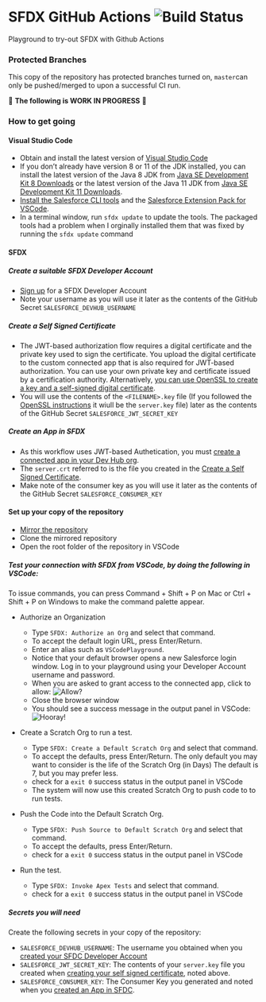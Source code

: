 # SFDX GitHub Actions ![Build Status](https://github.com/jefersonchaves/sfdxgithubactions/workflows/CI/badge.svg)
Playground to try-out SFDX with Github Actions

### Protected Branches

This copy of the repository has protected branches turned on, `master`can only be pushed/merged to upon a successful CI run.

:construction: **The following is WORK IN PROGRESS** :construction:

### How to get going

#### Visual Studio Code
- Obtain and install the latest version of [Visual Studio Code](https://code.visualstudio.com/)
- If you don’t already have version 8 or 11 of the JDK installed, you can install the latest version of the Java 8 JDK from [Java SE Development Kit 8 Downloads](http://www.oracle.com/technetwork/java/javase/downloads/jdk8-downloads-2133151.html) or the latest version of the Java 11 JDK from [Java SE Development Kit 11 Downloads](https://www.oracle.com/technetwork/java/javase/downloads/jdk11-downloads-5066655.html).
- [Install the Salesforce CLI tools](https://developer.salesforce.com/docs/atlas.en-us.sfdx_setup.meta/sfdx_setup/sfdx_setup_install_cli.htm) and the [Salesforce Extension Pack for VSCode](https://marketplace.visualstudio.com/items?itemName=salesforce.salesforcedx-vscode).
- In a terminal window, run `sfdx update` to update the tools. The packaged tools had a problem when I orginally installed them that was fixed by running the `sfdx update` command

#### SFDX

##### Create a suitable SFDX Developer Account

- [Sign up](https://developer.salesforce.com/promotions/orgs/dx-signup) for a SFDX Developer Account
- Note your username as you will use it later as the contents of the GitHub Secret `SALESFORCE_DEVHUB_USERNAME`

##### Create a Self Signed Certificate
- The JWT-based authorization flow requires a digital certificate and the private key used to sign the certificate. You upload the digital certificate to the custom connected app that is also required for JWT-based authorization. You can use your own private key and certificate issued by a certification authority. Alternatively, [you can use OpenSSL to create a key and a self-signed digital certificate](https://developer.salesforce.com/docs/atlas.en-us.sfdx_dev.meta/sfdx_dev/sfdx_dev_auth_key_and_cert.htm).
- You will use the contents of the `<FILENAME>.key` file (If you followed the [OpenSSL instructions](https://developer.salesforce.com/docs/atlas.en-us.sfdx_dev.meta/sfdx_dev/sfdx_dev_auth_key_and_cert.htm) it wiull be the `server.key` file) later as the contents of the GitHub Secret `SALESFORCE_JWT_SECRET_KEY`

##### Create an App in SFDX

- As this workflow uses JWT-based Authetication, you must [create a connected app in your Dev Hub org](https://developer.salesforce.com/docs/atlas.en-us.sfdx_dev.meta/sfdx_dev/sfdx_dev_auth_connected_app.htm).
- The `server.crt` referred to is the file you created in the [Create a Self Signed Certificate](#create-a-self-signed-certificate).
- Make note of the consumer key as you will use it later as the contents of the GitHub Secret `SALESFORCE_CONSUMER_KEY`

#### Set up your copy of the repository

- [Mirror the repository](https://help.github.com/en/github/creating-cloning-and-archiving-repositories/duplicating-a-repository)
- Clone the mirrored repository
- Open the root folder of the repository in VSCode

##### Test your connection with SFDX from VSCode, by doing the following in VSCode:
To issue commands, you can press Command + Shift + P on Mac or Ctrl + Shift + P on Windows to make the command palette appear.
  - Authorize an Organization
    - Type `SFDX: Authorize an Org` and select that command.
    - To accept the default login URL, press Enter/Return.
    - Enter an alias such as `VSCodePlayground`.
    - Notice that your default browser opens a new Salesforce login window. Log in to your playground using your Developer Account username and password.
    - When you are asked to grant access to the connected app, click to allow:
![Allow?](https://res.cloudinary.com/hy4kyit2a/f_auto,fl_lossy,q_70/learn/projects/quickstart-vscode-salesforce/use-vscode-for-salesforce/images/35b7e9cde25290c50977ea8932aa92c3_cjptzm-674000-f-0-s-89846-lck-3-l.png)   
    - Close the browser window
    - You should see a success message in the output panel in VSCode:
![Hooray!](https://res.cloudinary.com/hy4kyit2a/f_auto,fl_lossy,q_70/learn/projects/quickstart-vscode-salesforce/use-vscode-for-salesforce/images/e79231bf40a1e2a893b8b22f1c72774b_cjptzm-677000-g-0-s-89-iyreg-3-fa.png)

  - Create a Scratch Org to run a test.
    - Type `SFDX: Create a Default Scratch Org` and select that command.
    - To accept the defaults, press Enter/Return. The only default you may want to consider is the life of the Scratch Org (in Days) The default is 7, but you may prefer less.
    - check for a `exit 0` success status in the output panel in VSCode
    - The system will now use this created Scratch Org to push code to to run tests.

  - Push the Code into the Default Scratch Org.
    - Type `SFDX: Push Source to Default Scratch Org` and select that command.
    - To accept the defaults, press Enter/Return.
    - check for a `exit 0` success status in the output panel in VSCode

  - Run the test.
    - Type `SFDX: Invoke Apex Tests` and select that command.
    - check for a `exit 0` success status in the output panel in VSCode

##### Secrets you will need

Create the following secrets in your copy of the repository:

- `SALESFORCE_DEVHUB_USERNAME`: The username you obtained when you [created your SFDC Developer Account](#getting-a-suitable-sfdc-dx-developer-account)
- `SALESFORCE_JWT_SECRET_KEY`: The contents of your `server.key` file you created when [creating your self signed certificate](#create-a-self-signed-certificate), noted above.
- `SALESFORCE_CONSUMER_KEY`: The Consumer Key you generated and noted when you [created an App in SFDC](#create-an-app-in-sfdx).
